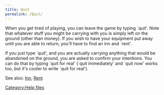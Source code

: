 ```yaml
---
title: Quit
permalink: /Quit/
---
```


When you get tired of playing, you can leave the game by typing \`quit'.
Note that whatever stuff you might be carrying with you is simply left
on the ground (other than money). If you wish to have your equipment put
away until you are able to return, you'll have to find an inn and
\`rent'.

If you just type \`quit', and you are actually carrying anything that
would be abandoned on the ground, you are asked to confirm your
intentions. You can do that by typing \`quit for real' (\`quit
immediately' and \`quit now' works too, but it's cooler to write \`quit
for real').

See also: [Inn](Inn "wikilink"), [Rent](Rent "wikilink")

[Category:Help files](Category:Help_files "wikilink")